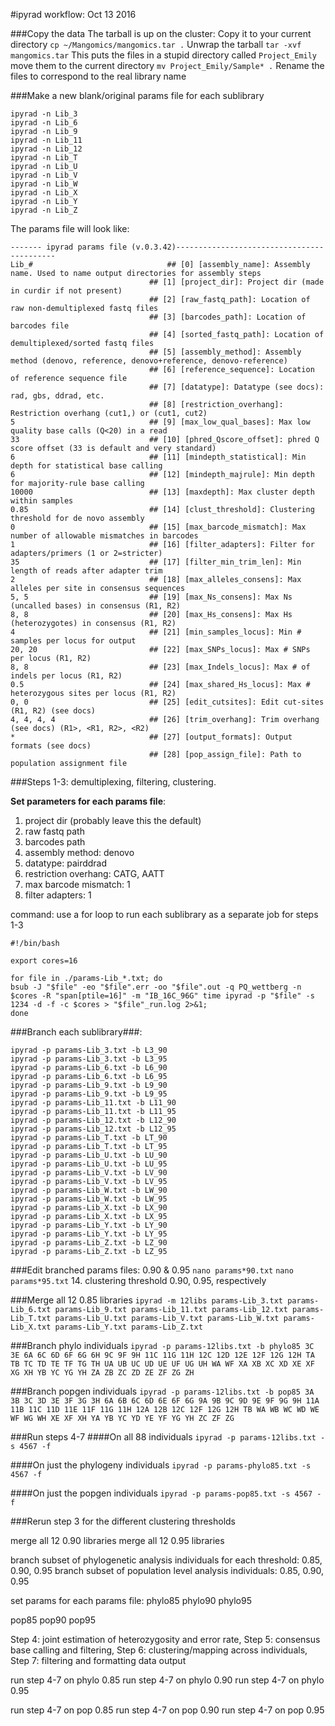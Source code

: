 #ipyrad workflow: Oct 13 2016

###Copy the data
The tarball is up on the cluster: 
Copy it to your current directory
```cp ~/Mangomics/mangomics.tar .```
Unwrap the tarball
```tar -xvf mangomics.tar```
This puts the files in a stupid directory called ```Project_Emily``` move them to the current directory
```mv Project_Emily/Sample* .```
Rename the files to correspond to the real library name


###Make a new blank/original params file for each sublibrary

```
ipyrad -n Lib_3
ipyrad -n Lib_6
ipyrad -n Lib_9
ipyrad -n Lib_11
ipyrad -n Lib_12
ipyrad -n Lib_T
ipyrad -n Lib_U
ipyrad -n Lib_V
ipyrad -n Lib_W
ipyrad -n Lib_X
ipyrad -n Lib_Y
ipyrad -n Lib_Z
```

The params file will look like:

```
------- ipyrad params file (v.0.3.42)-------------------------------------------
Lib_#	                           ## [0] [assembly_name]: Assembly name. Used to name output directories for assembly steps
							   ## [1] [project_dir]: Project dir (made in curdir if not present)
							   ## [2] [raw_fastq_path]: Location of raw non-demultiplexed fastq files
							   ## [3] [barcodes_path]: Location of barcodes file
							   ## [4] [sorted_fastq_path]: Location of demultiplexed/sorted fastq files
                   		       ## [5] [assembly_method]: Assembly method (denovo, reference, denovo+reference, denovo-reference)
                               ## [6] [reference_sequence]: Location of reference sequence file
          		               ## [7] [datatype]: Datatype (see docs): rad, gbs, ddrad, etc.
		                       ## [8] [restriction_overhang]: Restriction overhang (cut1,) or (cut1, cut2)
5                              ## [9] [max_low_qual_bases]: Max low quality base calls (Q<20) in a read
33                             ## [10] [phred_Qscore_offset]: phred Q score offset (33 is default and very standard)
6                              ## [11] [mindepth_statistical]: Min depth for statistical base calling
6                              ## [12] [mindepth_majrule]: Min depth for majority-rule base calling
10000                          ## [13] [maxdepth]: Max cluster depth within samples
0.85                           ## [14] [clust_threshold]: Clustering threshold for de novo assembly
0                              ## [15] [max_barcode_mismatch]: Max number of allowable mismatches in barcodes
1                              ## [16] [filter_adapters]: Filter for adapters/primers (1 or 2=stricter)
35                             ## [17] [filter_min_trim_len]: Min length of reads after adapter trim
2                              ## [18] [max_alleles_consens]: Max alleles per site in consensus sequences
5, 5                           ## [19] [max_Ns_consens]: Max Ns (uncalled bases) in consensus (R1, R2)
8, 8                           ## [20] [max_Hs_consens]: Max Hs (heterozygotes) in consensus (R1, R2)
4                              ## [21] [min_samples_locus]: Min # samples per locus for output
20, 20                         ## [22] [max_SNPs_locus]: Max # SNPs per locus (R1, R2)
8, 8                           ## [23] [max_Indels_locus]: Max # of indels per locus (R1, R2)
0.5                            ## [24] [max_shared_Hs_locus]: Max # heterozygous sites per locus (R1, R2)
0, 0                           ## [25] [edit_cutsites]: Edit cut-sites (R1, R2) (see docs)
4, 4, 4, 4                     ## [26] [trim_overhang]: Trim overhang (see docs) (R1>, <R1, R2>, <R2)
* 							   ## [27] [output_formats]: Output formats (see docs)
                               ## [28] [pop_assign_file]: Path to population assignment file
```

###Steps 1-3: demultiplexing, filtering, clustering.

**Set parameters for each params file**:
1. project dir (probably leave this the default)
2. raw fastq path
3. barcodes path
5. assembly method: denovo
7. datatype: pairddrad
8. restriction overhang: CATG, AATT
15. max barcode mismatch: 1
16. filter adapters: 1

command: use a for loop to run each sublibrary as a separate job for steps 1-3
```
#!/bin/bash

export cores=16

for file in ./params-Lib_*.txt; do
bsub -J "$file" -eo "$file".err -oo "$file".out -q PQ_wettberg -n $cores -R "span[ptile=16]" -m "IB_16C_96G" time ipyrad -p "$file" -s 1234 -d -f -c $cores > "$file"_run.log 2>&1;
done
```

###Branch each sublibrary###:
```
ipyrad -p params-Lib_3.txt -b L3_90
ipyrad -p params-Lib_3.txt -b L3_95
ipyrad -p params-Lib_6.txt -b L6_90
ipyrad -p params-Lib_6.txt -b L6_95
ipyrad -p params-Lib_9.txt -b L9_90
ipyrad -p params-Lib_9.txt -b L9_95
ipyrad -p params-Lib_11.txt -b L11_90
ipyrad -p params-Lib_11.txt -b L11_95
ipyrad -p params-Lib_12.txt -b L12_90
ipyrad -p params-Lib_12.txt -b L12_95
ipyrad -p params-Lib_T.txt -b LT_90
ipyrad -p params-Lib_T.txt -b LT_95
ipyrad -p params-Lib_U.txt -b LU_90
ipyrad -p params-Lib_U.txt -b LU_95
ipyrad -p params-Lib_V.txt -b LV_90
ipyrad -p params-Lib_V.txt -b LV_95
ipyrad -p params-Lib_W.txt -b LW_90
ipyrad -p params-Lib_W.txt -b LW_95
ipyrad -p params-Lib_X.txt -b LX_90
ipyrad -p params-Lib_X.txt -b LX_95
ipyrad -p params-Lib_Y.txt -b LY_90
ipyrad -p params-Lib_Y.txt -b LY_95
ipyrad -p params-Lib_Z.txt -b LZ_90
ipyrad -p params-Lib_Z.txt -b LZ_95
```
###Edit branched params files: 0.90 & 0.95
`nano params*90.txt`
`nano params*95.txt`
14. clustering threshold 0.90, 0.95, respectively

###Merge all 12 0.85 libraries
`ipyrad -m 12libs params-Lib_3.txt params-Lib_6.txt params-Lib_9.txt params-Lib_11.txt params-Lib_12.txt params-Lib_T.txt params-Lib_U.txt params-Lib_V.txt params-Lib_W.txt params-Lib_X.txt params-Lib_Y.txt params-Lib_Z.txt`

###Branch phylo individuals
`ipyrad -p params-12libs.txt -b phylo85 3C 3E 6A 6C 6D 6F 6G 6H 9C 9F 9H 11C 11G 11H 12C 12D 12E 12F 12G 12H TA TB TC TD TE TF TG TH UA UB UC UD UE UF UG UH WA WF XA XB XC XD XE XF XG XH YB YC YG YH ZA ZB ZC ZD ZE ZF ZG ZH`

###Branch popgen individuals
`ipyrad -p params-12libs.txt -b pop85 3A 3B 3C 3D 3E 3F 3G 3H 6A 6B 6C 6D 6E 6F 6G 9A 9B 9C 9D 9E 9F 9G 9H 11A 11B 11C 11D 11E 11F 11G 11H 12A 12B 12C 12F 12G 12H TB WA WB WC WD WE WF WG WH XE XF XH YA YB YC YD YE YF YG YH ZC ZF ZG`

###Run steps 4-7
####On all 88 individuals
`ipyrad -p params-12libs.txt -s 4567 -f`

####On just the phylogeny individuals
`ipyrad -p params-phylo85.txt -s 4567 -f`

####On just the popgen individuals
`ipyrad -p params-pop85.txt -s 4567 -f`


###Rerun step 3 for the different clustering thresholds

merge all 12 0.90 libraries
merge all 12 0.95 libraries

branch subset of phylogenetic analysis individuals for each threshold: 0.85, 0.90, 0.95
branch subset of population level analysis individuals: 0.85, 0.90, 0.95

set params for each params file:
phylo85
phylo90
phylo95

pop85
pop90
pop95

Step 4: joint estimation of heterozygosity and error rate, Step 5: consensus base calling and filtering, Step 6: clustering/mapping across individuals, Step 7: filtering and formatting data output

run step 4-7 on phylo 0.85
run step 4-7 on phylo 0.90
run step 4-7 on phylo 0.95

run step 4-7 on pop 0.85
run step 4-7 on pop 0.90
run step 4-7 on pop 0.95


